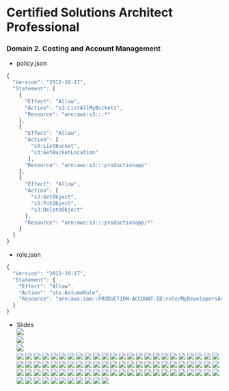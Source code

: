 # Certified Solutions Architect Professional

### Domain 2. Costing and Account Management

* policy.json
```javascript
{
  "Version": "2012-10-17",
  "Statement": [
    {
      "Effect": "Allow",
      "Action": "s3:ListAllMyBuckets",
      "Resource": "arn:aws:s3:::*"
    },
    {
      "Effect": "Allow",
      "Action": [
        "s3:ListBucket",
        "s3:GetBucketLocation"
       ],
      "Resource": "arn:aws:s3:::productionapp"
    },
    {
      "Effect": "Allow",
      "Action": [
        "s3:GetObject",
        "s3:PutObject",
        "s3:DeleteObject"
      ],
      "Resource": "arn:aws:s3:::productionapp/*"
    }
  ]
}
```

* role.json
```javascript
{
  "Version": "2012-10-17",
  "Statement": {
    "Effect": "Allow",
    "Action": "sts:AssumeRole",
    "Resource": "arn:aws:iam::PRODUCTION-ACCOUNT-ID:role/MyDevelopersAccess"
  }
}
```

* Slides  
![](Screenshot%20from%202018-02-04%2012-33-05.png?raw=true)  
![](Screenshot%20from%202018-02-04%2013-30-42.png?raw=true)  
![](Screenshot%20from%202018-02-04%2013-30-54.png?raw=true)  
![](Screenshot%20from%202018-02-04%2013-31-03.png?raw=true)
![](Screenshot%20from%202018-02-04%2013-31-13.png?raw=true)
![](Screenshot%20from%202018-02-04%2013-31-17.png?raw=true)
![](Screenshot%20from%202018-02-04%2013-31-36.png?raw=true)
![](Screenshot%20from%202018-02-04%2013-31-49.png?raw=true)
![](Screenshot%20from%202018-02-04%2013-32-05.png?raw=true)
![](Screenshot%20from%202018-02-04%2013-32-10.png?raw=true)
![](Screenshot%20from%202018-02-04%2013-32-12.png?raw=true)
![](Screenshot%20from%202018-02-04%2013-32-15.png?raw=true)
![](Screenshot%20from%202018-02-04%2013-32-21.png?raw=true)
![](Screenshot%20from%202018-02-04%2013-32-34.png?raw=true)
![](Screenshot%20from%202018-02-04%2013-32-47.png?raw=true)
![](Screenshot%20from%202018-02-04%2013-32-56.png?raw=true)
![](Screenshot%20from%202018-02-04%2013-36-49.png?raw=true)
![](Screenshot%20from%202018-02-04%2013-36-56.png?raw=true)
![](Screenshot%20from%202018-02-04%2013-37-14.png?raw=true)
![](Screenshot%20from%202018-02-04%2013-38-10.png?raw=true)
![](Screenshot%20from%202018-02-04%2013-38-19.png?raw=true)
![](Screenshot%20from%202018-02-04%2013-41-32.png?raw=true)
![](Screenshot%20from%202018-02-04%2014-28-33.png?raw=true)
![](Screenshot%20from%202018-02-04%2014-29-36.png?raw=true)
![](Screenshot%20from%202018-02-04%2014-31-35.png?raw=true)
![](Screenshot%20from%202018-02-04%2014-34-00.png?raw=true)
![](Screenshot%20from%202018-02-04%2014-34-22.png?raw=true)
![](Screenshot%20from%202018-02-04%2014-35-20.png?raw=true)
![](Screenshot%20from%202018-02-04%2014-36-17.png?raw=true)
![](Screenshot%20from%202018-02-04%2014-37-21.png?raw=true)
![](Screenshot%20from%202018-02-04%2014-38-16.png?raw=true)
![](Screenshot%20from%202018-02-04%2014-39-19.png?raw=true)
![](Screenshot%20from%202018-02-04%2014-39-41.png?raw=true)
![](Screenshot%20from%202018-02-04%2014-40-11.png?raw=true)
![](Screenshot%20from%202018-02-04%2014-41-12.png?raw=true)
![](Screenshot%20from%202018-02-04%2014-43-47.png?raw=true)
![](Screenshot%20from%202018-02-04%2014-43-59.png?raw=true)
![](Screenshot%20from%202018-02-04%2014-44-49.png?raw=true)
![](Screenshot%20from%202018-02-04%2014-45-48.png?raw=true)
![](Screenshot%20from%202018-02-04%2014-46-05.png?raw=true)
![](Screenshot%20from%202018-02-04%2014-46-35.png?raw=true)
![](Screenshot%20from%202018-02-04%2014-47-53.png?raw=true)
![](Screenshot%20from%202018-02-04%2014-48-34.png?raw=true)
![](Screenshot%20from%202018-02-04%2014-49-58.png?raw=true)
![](Screenshot%20from%202018-02-04%2014-51-21.png?raw=true)
![](Screenshot%20from%202018-02-04%2014-52-28.png?raw=true)
![](Screenshot%20from%202018-02-04%2014-53-46.png?raw=true)
![](Screenshot%20from%202018-02-04%2014-55-59.png?raw=true)
![](Screenshot%20from%202018-02-04%2014-57-18.png?raw=true)
![](Screenshot%20from%202018-02-04%2014-58-49.png?raw=true)
![](Screenshot%20from%202018-02-04%2014-59-48.png?raw=true)
![](Screenshot%20from%202018-02-04%2015-00-42.png?raw=true)
![](Screenshot%20from%202018-02-04%2015-01-49.png?raw=true)
![](Screenshot%20from%202018-02-04%2015-03-28.png?raw=true)
![](Screenshot%20from%202018-02-04%2015-04-14.png?raw=true)
![](Screenshot%20from%202018-02-04%2015-05-32.png?raw=true)
![](Screenshot%20from%202018-02-04%2015-06-12.png?raw=true)
![](Screenshot%20from%202018-02-04%2015-07-12.png?raw=true)
![](Screenshot%20from%202018-02-04%2015-08-45.png?raw=true)
![](Screenshot%20from%202018-02-04%2015-08-55.png?raw=true)
![](Screenshot%20from%202018-02-04%2015-09-42.png?raw=true)
![](Screenshot%20from%202018-02-04%2015-10-06.png?raw=true)
![](Screenshot%20from%202018-02-04%2015-10-23.png?raw=true)
![](Screenshot%20from%202018-02-04%2015-12-52.png?raw=true)
![](Screenshot%20from%202018-02-04%2015-13-28.png?raw=true)
![](Screenshot%20from%202018-02-04%2015-15-54.png?raw=true)
![](Screenshot%20from%202018-02-04%2020-19-54.png?raw=true)
![](Screenshot%20from%202018-02-04%2020-20-47.png?raw=true)
![](Screenshot%20from%202018-02-04%2020-26-38.png?raw=true)
![](Screenshot%20from%202018-02-04%2020-28-30.png?raw=true)
![](Screenshot%20from%202018-02-04%2020-29-00.png?raw=true)
![](Screenshot%20from%202018-02-04%2020-29-33.png?raw=true)
![](Screenshot%20from%202018-02-04%2020-30-38.png?raw=true)
![](Screenshot%20from%202018-02-04%2020-31-21.png?raw=true)
![](Screenshot%20from%202018-02-04%2020-33-02.png?raw=true)
![](Screenshot%20from%202018-02-04%2020-34-40.png?raw=true)
![](Screenshot%20from%202018-02-04%2020-35-24.png?raw=true)
![](Screenshot%20from%202018-02-04%2020-35-54.png?raw=true)
![](Screenshot%20from%202018-02-04%2020-38-19.png?raw=true)
![](Screenshot%20from%202018-02-04%2020-41-08.png?raw=true)
![](Screenshot%20from%202018-02-04%2020-42-38.png?raw=true)
![](Screenshot%20from%202018-02-04%2020-44-36.png?raw=true)
![](Screenshot%20from%202018-02-04%2020-49-38.png?raw=true)
![](Screenshot%20from%202018-02-04%2020-51-23.png?raw=true)
![](Screenshot%20from%202018-02-04%2020-54-29.png?raw=true)
![](Screenshot%20from%202018-02-04%2020-57-53.png?raw=true)



